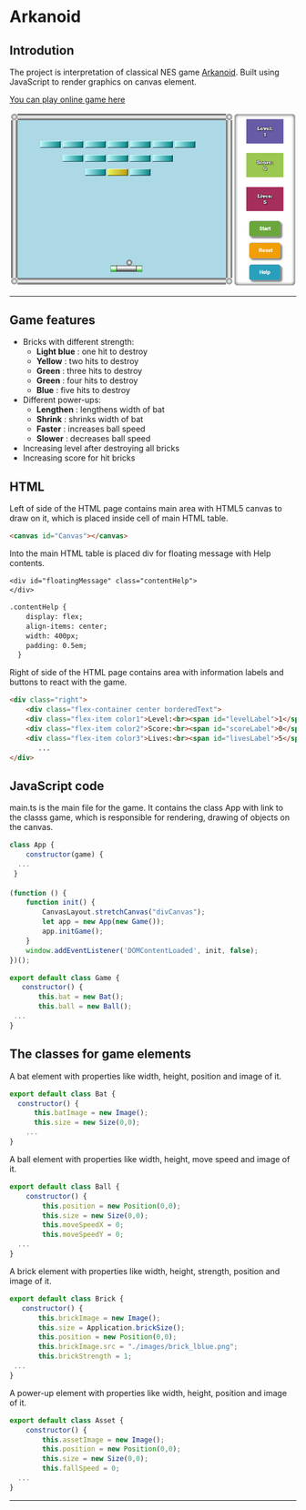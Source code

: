# Arkanoid

    
## Introdution
The project is interpretation of classical NES game [Arkanoid](https://en.wikipedia.org/wiki/Arkanoid).
Built using JavaScript to render graphics on canvas element. 

[You can play online game here](https://practicalDeveloper.github.io/Arkanoid_JavaScript)

![Image alt](https://github.com/practicalDeveloper/Arkanoid_JavaScript/blob/main/images/Main.png)

___

## Game features

- Bricks with different strength:
    - __Light blue__ : one hit to destroy
    - __Yellow__ : two hits to destroy
    - __Green__ : three hits to destroy
    - __Green__ : four hits to destroy
    - __Blue__ : five hits to destroy
- Different power-ups:
    - __Lengthen__ : lengthens width of bat
    - __Shrink__ : shrinks width of bat
    - __Faster__ : increases ball speed
    - __Slower__ : decreases ball speed
- Increasing level after destroying all bricks
- Increasing score for hit bricks
## HTML
Left of side of the HTML page contains main area with HTML5 canvas to draw on it, which is placed inside cell of main HTML table.

```HTML
<canvas id="Canvas"></canvas>
```
Into the main HTML table is placed div for floating message with Help contents.
```
<div id="floatingMessage" class="contentHelp">
</div>
```

```HTML
.contentHelp {
    display: flex;
    align-items: center;
    width: 400px;
    padding: 0.5em;
  }
 ```
 
Right of side of the HTML page contains area with information labels and buttons to react with the game.
  
```HTML
<div class="right">
    <div class="flex-container center borderedText">
    <div class="flex-item color1">Level:<br><span id="levelLabel">1</span></div>
    <div class="flex-item color2">Score:<br><span id="scoreLabel">0</span></div>
    <div class="flex-item color3">Lives:<br><span id="livesLabel">5</span></div>
       ...       
</div>
 ```
 
## JavaScript code

main.ts is the main file for the game. It contains the class App with link to the classs game, which is responsible for rendering, drawing of objects on the canvas.

```JavaScript
class App {
    constructor(game) {
  ...
 }
 
(function () {
    function init() {
        CanvasLayout.stretchCanvas("divCanvas");
        let app = new App(new Game());
        app.initGame();
    }
    window.addEventListener('DOMContentLoaded', init, false);
})();
 ```
 
 ```JavaScript
export default class Game {
    constructor() {
        this.bat = new Bat();
        this.ball = new Ball();
  ...
 }
 ```
 ## The classes for game elements
 A bat element with properties like width, height, position and image of it.
 
  ```JavaScript
export default class Bat {
    constructor() {
        this.batImage = new Image();
        this.size = new Size(0,0);
      ...
  }
 ```
 A ball element with properties like width, height, move speed and image of it.
 
```JavaScript
export default class Ball {
    constructor() {
        this.position = new Position(0,0);
        this.size = new Size(0,0);
        this.moveSpeedX = 0;
        this.moveSpeedY = 0;
  ...
}
 ```
 
 A brick element with properties like width, height, strength, position and image of it.
 
 ```JavaScript
export default class Brick {
    constructor() {
        this.brickImage = new Image();
        this.size = Application.brickSize();
        this.position = new Position(0,0);
        this.brickImage.src = "./images/brick_lblue.png";
        this.brickStrength = 1;
  ...
}
 ```
 
  A power-up element with properties like width, height, position and image of it.
  
```JavaScript
export default class Asset {
    constructor() {
        this.assetImage = new Image();
        this.position = new Position(0,0);
        this.size = new Size(0,0);
        this.fallSpeed = 0;
  ...
}

```
___
